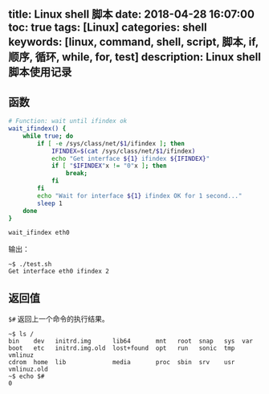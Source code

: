 title: Linux shell 脚本
date: 2018-04-28 16:07:00
toc: true
tags: [Linux]
categories: shell
keywords: [linux, command, shell, script, 脚本, if, 顺序, 循环, while, for, test]
description: Linux shell 脚本使用记录
---


## 函数

```bash
# Function: wait until ifindex ok
wait_ifindex() {
    while true; do
        if [ -e /sys/class/net/$1/ifindex ]; then
            IFINDEX=$(cat /sys/class/net/$1/ifindex)
            echo "Get interface ${1} ifindex ${IFINDEX}"
            if [ "$IFINDEX"x != "0"x ]; then
                break;
            fi
        fi
        echo "Wait for interface ${1} ifindex OK for 1 second..."
        sleep 1
    done
}

wait_ifindex eth0
```

输出：

```
~$ ./test.sh 
Get interface eth0 ifindex 2
```

## 返回值

`$#` 返回上一个命令的执行结果。

```
~$ ls /
bin    dev   initrd.img      lib64       mnt   root  snap   sys  var
boot   etc   initrd.img.old  lost+found  opt   run   sonic  tmp  vmlinuz
cdrom  home  lib             media       proc  sbin  srv    usr  vmlinuz.old
~$ echo $#
0
```
